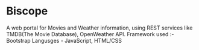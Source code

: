 # Biscope
A web portal for Movies and Weather information, using REST services like TMDB(The Movie Database), OpenWeather API.
Framework used :- Bootstrap
Langusges - JavaScript, HTML/CSS
